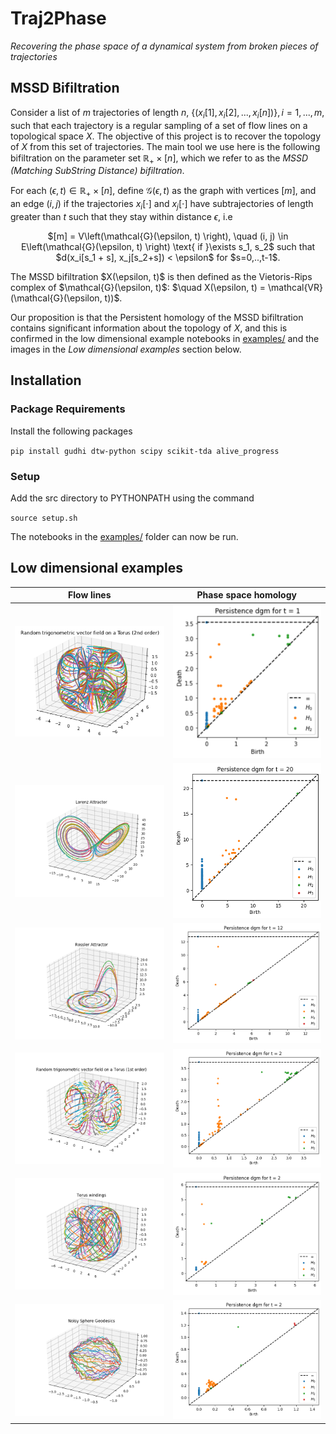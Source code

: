 # Traj2Phase

*Recovering the phase space of a dynamical system from broken pieces of trajectories*

## MSSD Bifiltration

Consider a list of $m$ trajectories of length $n$, $\{(x_i[1], x_i[2], ..., x_i[n])\}, i = 1,...,m$, such that each trajectory is a regular sampling of 
a set of flow lines on a topological space $X$. The objective of this project is to recover the topology of $X$ from this set of trajectories. The main 
tool we use here is the following bifiltration on the parameter set $\mathbb{R_+} \times [n]$, which we refer to as the *MSSD (Matching SubString Distance)
bifiltration*.

For each $(\epsilon, t) \in \mathbb{R_+}\times[n]$, define $\mathcal{G}(\epsilon, t)$ as the graph with vertices $[m]$, and an edge $(i, j)$ if the trajectories
$x_i[\cdot]$ and $x_j[\cdot]$ have subtrajectories of length greater than $t$ such that they stay within distance $\epsilon$, i.e
<p align="center">$[m] = V\left(\mathcal{G}(\epsilon, t) \right), \quad (i, j) \in E\left(\mathcal{G}(\epsilon, t) \right) \text{ if }\exists s_1, s_2$ such that $d(x_i[s_1 + s], x_j[s_2+s]) < \epsilon$ for $s=0,..,t-1$.</p>
 The MSSD bifiltration $X(\epsilon, t)$ is then defined as the Vietoris-Rips complex of $\mathcal{G}(\epsilon, t)$: $\quad X(\epsilon, t) = \mathcal{VR}(\mathcal{G}(\epsilon, t))$.

 Our proposition is that the Persistent homology of the MSSD bifiltration contains significant information about the topology of $X$, and this is confirmed
 in the low dimensional example notebooks in [examples/](examples/) and the images in the *Low dimensional examples* section below.

## Installation

### Package Requirements

Install the following packages

`pip install gudhi dtw-python scipy scikit-tda alive_progress`

### Setup

Add the src directory to PYTHONPATH using the command

`source setup.sh`
 
 The notebooks in the [examples/](examples/) folder can now be run.

## Low dimensional examples

Flow lines            |  Phase space homology
:-------------------------:|:-------------------------:
![Torus](images/torus_2.png) |  ![Torus](images/torus_2_pdgm.png)
![Lorenz attractor](images/lorenz.png) |  ![Lorenz attractor](images/lorenz_pdgm.png)
![Rossler attractor](images/rossler.png) |  ![Rossler attractor](images/rossler_pdgm.png)
![Torus](images/torus.png) |  ![Torus](images/torus_pdgm.png)
![Torus](images/torus_wind.png) |  ![Torus](images/torus_wind_pdgm.png)
![Sphere](images/sphere.png) |  ![Sphere](images/sphere_pdgm.png)
